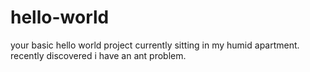 # hello-world

your basic hello world  project
currently sitting in my humid apartment. recently discovered i have an ant problem. 
